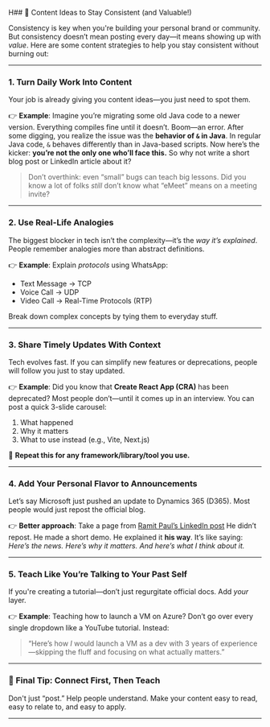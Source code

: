H## 🚀 Content Ideas to Stay Consistent (and Valuable!)

Consistency is key when you're building your personal brand or community. But consistency doesn’t mean posting every day—it means showing up with *value*. Here are some content strategies to help you stay consistent without burning out:

---

### **1. Turn Daily Work Into Content**

Your job is already giving you content ideas—you just need to spot them.

👉 **Example**: Imagine you’re migrating some old Java code to a newer version. Everything compiles fine until it doesn’t. Boom—an error. After some digging, you realize the issue was the **behavior of `&` in Java**. In regular Java code, `&` behaves differently than in Java-based scripts.
Now here’s the kicker: **you’re not the only one who’ll face this.** So why not write a short blog post or LinkedIn article about it?

> Don’t overthink: even “small” bugs can teach big lessons.
> Did you know a lot of folks *still* don’t know what “eMeet” means on a meeting invite?

---

### **2. Use Real-Life Analogies**

The biggest blocker in tech isn’t the complexity—it’s the *way it’s explained*. People remember analogies more than abstract definitions.

👉 **Example**:
Explain *protocols* using WhatsApp:

* Text Message → TCP
* Voice Call → UDP
* Video Call → Real-Time Protocols (RTP)

Break down complex concepts by tying them to everyday stuff.

---

### **3. Share Timely Updates With Context**

Tech evolves fast. If you can simplify new features or deprecations, people will follow you just to stay updated.

👉 **Example**:
Did you know that **Create React App (CRA)** has been deprecated? Most people don’t—until it comes up in an interview.
You can post a quick 3-slide carousel:

1. What happened
2. Why it matters
3. What to use instead (e.g., Vite, Next.js)

🔁 **Repeat this for any framework/library/tool you use.**

---

### **4. Add Your Personal Flavor to Announcements**

Let’s say Microsoft just pushed an update to Dynamics 365 (D365). Most people would just repost the official blog.

👉 **Better approach**:
Take a page from [Ramit Paul’s LinkedIn post](https://www.linkedin.com/posts/ramitpaulinnovation_great-news-for-microsoft-d365-finance-activity-7323545460260921345-qCcs)
He didn’t repost. He made a short demo. He explained it **his way**.
It’s like saying: *Here’s the news. Here’s why it matters. And here’s what I think about it.*

---

### **5. Teach Like You’re Talking to Your Past Self**

If you're creating a tutorial—don’t just regurgitate official docs. Add *your* layer.

👉 **Example**:
Teaching how to launch a VM on Azure? Don’t go over every single dropdown like a YouTube tutorial.
Instead:

> “Here’s how *I* would launch a VM as a dev with 3 years of experience—skipping the fluff and focusing on what actually matters.”

---

### 🎯 Final Tip: Connect First, Then Teach

Don't just “post.” Help people understand. Make your content easy to read, easy to relate to, and easy to apply.

---

